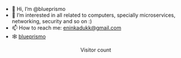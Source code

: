 - 👋 Hi, I’m @blueprismo
- 👀 I’m interested in all related to computers, specially microservices, networking, security and so on :)
- 📫 How to reach me: eninkadukk@gmail.com
- 🕸️ [blueprismo](https://blueprismo.com)


<p align="center"> 
  Visitor count<br>
  
</p>

<!---
blueprismo/blueprismo is a ✨ special ✨ repository because its `README.md` (this file) appears on your GitHub profile.
You can click the Preview link to take a look at your changes.
--->
